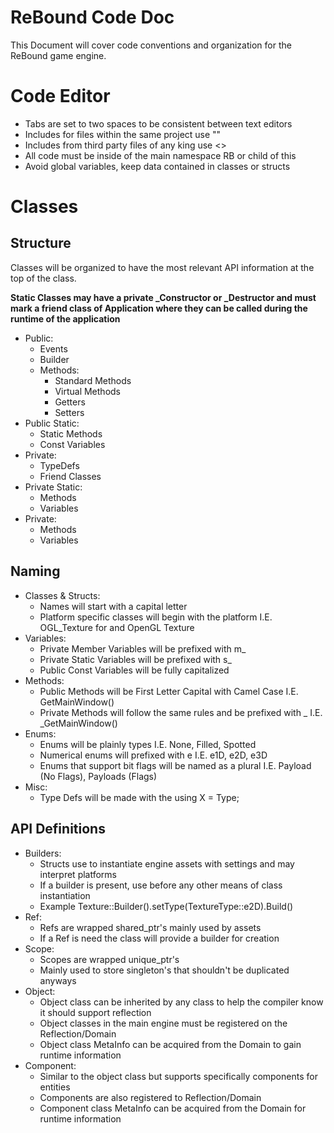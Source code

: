 # ReBound Code Doc
This Document will cover code conventions and organization for the ReBound game engine.
# Code Editor
- Tabs are set to two spaces to be consistent between text editors
- Includes for files within the same project use ""
- Includes from third party files of any king use <>
- All code must be inside of the main namespace RB or child of this
- Avoid global variables, keep data contained in classes or structs
# Classes
## Structure
Classes will be organized to have the most relevant API information at the top of the class.

**Static Classes may have a private _Constructor or _Destructor and must mark a friend class of Application where they can be called during the runtime of the application**

- Public:
	- Events
	- Builder
	- Methods:
		- Standard Methods
		- Virtual Methods
		- Getters
		- Setters
- Public Static:
	- Static Methods
	- Const Variables
- Private:
	- TypeDefs
	- Friend Classes
- Private Static:
	- Methods
	- Variables
- Private:
	- Methods
	- Variables
## Naming
- Classes & Structs:
	- Names will start with a capital letter
	- Platform specific classes will begin with the platform I.E. OGL_Texture for and OpenGL Texture
- Variables:
	- Private Member Variables will be prefixed with m_
	- Private Static Variables will be prefixed with s_
	- Public Const Variables will be fully capitalized
- Methods:
	- Public Methods will be First Letter Capital with Camel Case I.E. GetMainWindow()
	- Private Methods will follow the same rules and be prefixed with _ I.E. _GetMainWindow()
- Enums:
	- Enums will be plainly types I.E. None, Filled, Spotted
	- Numerical enums will prefixed with e I.E. e1D, e2D, e3D
	- Enums that support bit flags will be named as a plural I.E. Payload (No Flags), Payloads (Flags)
- Misc:
	- Type Defs will be made with the using X = Type;
## API Definitions
- Builders:
	- Structs use to instantiate engine assets with settings and may interpret platforms
	- If a builder is present, use before any other means of class instantiation
	- Example Texture::Builder().setType(TextureType::e2D).Build()
- Ref:
	- Refs are wrapped shared_ptr's mainly used by assets
	- If a Ref is need the class will provide a builder for creation
- Scope:
	- Scopes are wrapped unique_ptr's
	- Mainly used to store singleton's that shouldn't be duplicated anyways
- Object:
	- Object class can be inherited by any class to help the compiler know it should support reflection
	- Object classes in the main engine must be registered on the Reflection/Domain
	- Object class MetaInfo can be acquired from the Domain to gain runtime information
- Component:
	- Similar to the object class but supports specifically components for entities
	- Components are also registered to Reflection/Domain
	- Component class MetaInfo can be acquired from the Domain for runtime information